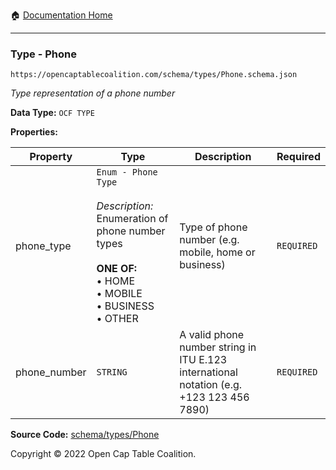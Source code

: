 :house: [Documentation Home](../../../README.md)

---

### Type - Phone

`https://opencaptablecoalition.com/schema/types/Phone.schema.json`

_Type representation of a phone number_

**Data Type:** `OCF TYPE`

**Properties:**

| Property     | Type                                                                                                                                                                          | Description                                                                              | Required   |
| ------------ | ----------------------------------------------------------------------------------------------------------------------------------------------------------------------------- | ---------------------------------------------------------------------------------------- | ---------- |
| phone_type   | `Enum - Phone Type`</br></br>_Description:_ Enumeration of phone number types</br></br>**ONE OF:** </br>&bull; HOME </br>&bull; MOBILE </br>&bull; BUSINESS </br>&bull; OTHER | Type of phone number (e.g. mobile, home or business)                                     | `REQUIRED` |
| phone_number | `STRING`                                                                                                                                                                      | A valid phone number string in ITU E.123 international notation (e.g. +123 123 456 7890) | `REQUIRED` |

**Source Code:** [schema/types/Phone](../../docs/markdown/schema/types/Phone.schema.json)

Copyright © 2022 Open Cap Table Coalition.
